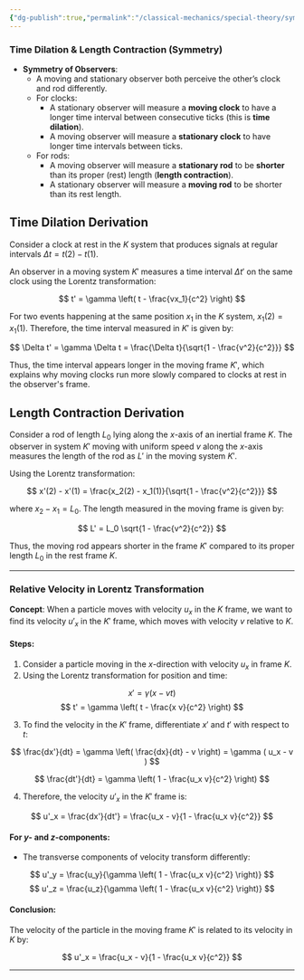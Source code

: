 ```yaml
---
{"dg-publish":true,"permalink":"/classical-mechanics/special-theory/symmetry-and-relative-velocity/"}
---
```




### Time Dilation & Length Contraction (Symmetry)

- **Symmetry of Observers**:
  - A moving and stationary observer both perceive the other’s clock and rod differently.
  - For clocks:  
    - A stationary observer will measure a **moving clock** to have a longer time interval between consecutive ticks (this is **time dilation**).
    - A moving observer will measure a **stationary clock** to have longer time intervals between ticks.
  - For rods:  
    - A moving observer will measure a **stationary rod** to be **shorter** than its proper (rest) length (**length contraction**).
    - A stationary observer will measure a **moving rod** to be shorter than its rest length.

## Time Dilation Derivation

Consider a clock at rest in the $K$ system that produces signals at regular intervals $\Delta t = t(2) - t(1)$.

An observer in a moving system $K'$ measures a time interval $\Delta t'$ on the same clock using the Lorentz transformation:

$$
t' = \gamma \left( t - \frac{vx_1}{c^2} \right)
$$

For two events happening at the same position $x_1$ in the $K$ system, $x_1(2) = x_1(1)$. Therefore, the time interval measured in $K'$ is given by:

$$
\Delta t' = \gamma \Delta t = \frac{\Delta t}{\sqrt{1 - \frac{v^2}{c^2}}}
$$

Thus, the time interval appears longer in the moving frame $K'$, which explains why moving clocks run more slowly compared to clocks at rest in the observer's frame.

## Length Contraction Derivation

Consider a rod of length $L_0$ lying along the $x$-axis of an inertial frame $K$. The observer in system $K'$ moving with uniform speed $v$ along the $x$-axis measures the length of the rod as $L'$ in the moving system $K'$.

Using the Lorentz transformation:

$$
x'(2) - x'(1) = \frac{x_2(2) - x_1(1)}{\sqrt{1 - \frac{v^2}{c^2}}}
$$

where $x_2 - x_1 = L_0$. The length measured in the moving frame is given by:

$$
L' = L_0 \sqrt{1 - \frac{v^2}{c^2}}
$$

Thus, the moving rod appears shorter in the frame $K'$ compared to its proper length $L_0$ in the rest frame $K$.

---

### Relative Velocity in Lorentz Transformation

**Concept**: When a particle moves with velocity $u_x$ in the $K$ frame, we want to find its velocity $u'_x$ in the $K'$ frame, which moves with velocity $v$ relative to $K$.

#### Steps:
1. Consider a particle moving in the $x$-direction with velocity $u_x$ in frame $K$.
2. Using the Lorentz transformation for position and time:

$$ x' = \gamma (x - vt) $$
$$ t' = \gamma \left( t - \frac{x v}{c^2} \right) $$

3. To find the velocity in the $K'$ frame, differentiate $x'$ and $t'$ with respect to $t$:

$$ \frac{dx'}{dt} = \gamma \left( \frac{dx}{dt} - v \right) = \gamma ( u_x - v ) $$

$$ \frac{dt'}{dt} = \gamma \left( 1 - \frac{u_x v}{c^2} \right) $$

4. Therefore, the velocity $u'_x$ in the $K'$ frame is:

$$ u'_x = \frac{dx'}{dt'} = \frac{u_x - v}{1 - \frac{u_x v}{c^2}} $$

#### For $y$- and $z$-components:
- The transverse components of velocity transform differently:

$$ u'_y = \frac{u_y}{\gamma \left( 1 - \frac{u_x v}{c^2} \right)} $$
$$ u'_z = \frac{u_z}{\gamma \left( 1 - \frac{u_x v}{c^2} \right)} $$

#### Conclusion:
The velocity of the particle in the moving frame $K'$ is related to its velocity in $K$ by:

$$ u'_x = \frac{u_x - v}{1 - \frac{u_x v}{c^2}} $$

---


